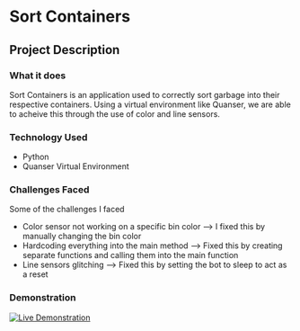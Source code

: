 # Sort Containers

## Project Description

### What it does
Sort Containers is an application used to correctly sort garbage into their respective containers. Using a virtual environment like Quanser, we are able to acheive this through the use of color and line sensors.

### Technology Used
- Python
- Quanser Virtual Environment

### Challenges Faced
Some of the challenges I faced
- Color sensor not working on a specific bin color --> I fixed this by manually changing the bin color
- Hardcoding everything into the main method --> Fixed this by creating separate functions and calling them into the main function
- Line sensors glitching --> Fixed this by setting the bot to sleep to act as a reset

### Demonstration

[![Live Demonstration](https://img.youtube.com/vi/ivWF7WK6NGI/0.jpg)](https://www.youtube.com/watch?v=ivWF7WK6NGI)

